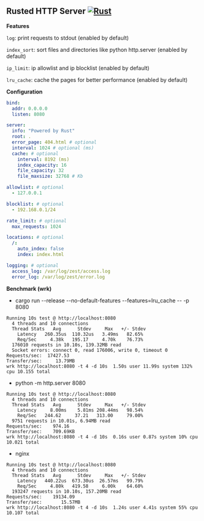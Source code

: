 ## Rusted HTTP Server [![Rust](https://github.com/kfatyuip/zest/actions/workflows/rust.yml/badge.svg)](https://github.com/kfatyuip/zest/actions/workflows/rust.yml)

**Features**

`log`: print requests to stdout (enabled by default)

`index_sort`: sort files and directories like python http.server (enabled by default)

`ip_limit`: ip allowlist and ip blocklist (enabled by default)

`lru_cache`: cache the pages for better performance (enabled by default)

**Configuration** 

```yaml
bind:
  addr: 0.0.0.0
  listen: 8080

server:
  info: "Powered by Rust"
  root: .
  error_page: 404.html # optional
  interval: 1024 # optional (ms)
  cache: # optional
    interval: 8192 (ms)
    index_capacity: 16
    file_capacity: 32
    file_maxsize: 32768 # Kb

allowlist: # optional
  - 127.0.0.1

blocklist: # optional
  - 192.168.0.1/24

rate_limit: # optional
  max_requests: 1024

locations: # optional
  /:
    auto_index: false
    index: index.html

logging: # optional
  access_log: /var/log/zest/access.log
  error_log: /var/log/zest/error.log
```

**Benchmark (wrk)**
+ cargo run --release --no-default-features --features=lru_cache -- -p 8080
```text
Running 10s test @ http://localhost:8080
  4 threads and 10 connections
  Thread Stats   Avg      Stdev     Max   +/- Stdev
    Latency   260.35us  110.32us   3.49ms   82.65%
    Req/Sec     4.38k   195.17     4.70k    76.73%
  176010 requests in 10.10s, 139.32MB read
  Socket errors: connect 0, read 176006, write 0, timeout 0
Requests/sec:  17427.53
Transfer/sec:     13.79MB
wrk http://localhost:8080 -t 4 -d 10s  1.50s user 11.99s system 132% cpu 10.155 total
```

+ python -m http.server 8080
```text
Running 10s test @ http://localhost:8080
  4 threads and 10 connections
  Thread Stats   Avg      Stdev     Max   +/- Stdev
    Latency     8.00ms    5.81ms 208.44ms   98.54%
    Req/Sec   244.62     37.21   313.00     79.00%
  9751 requests in 10.01s, 6.94MB read
Requests/sec:    974.16
Transfer/sec:    709.69KB
wrk http://localhost:8080 -t 4 -d 10s  0.16s user 0.87s system 10% cpu 10.021 total
```
+ nginx
```text
Running 10s test @ http://localhost:8080
  4 threads and 10 connections
  Thread Stats   Avg      Stdev     Max   +/- Stdev
    Latency   440.22us  673.30us  26.57ms   99.79%
    Req/Sec     4.80k   419.58     6.00k    64.60%
  193247 requests in 10.10s, 157.20MB read
Requests/sec:    19134.09
Transfer/sec:       15.57MB
wrk http://localhost:8080 -t 4 -d 10s  1.24s user 4.41s system 55% cpu 10.107 total
```
